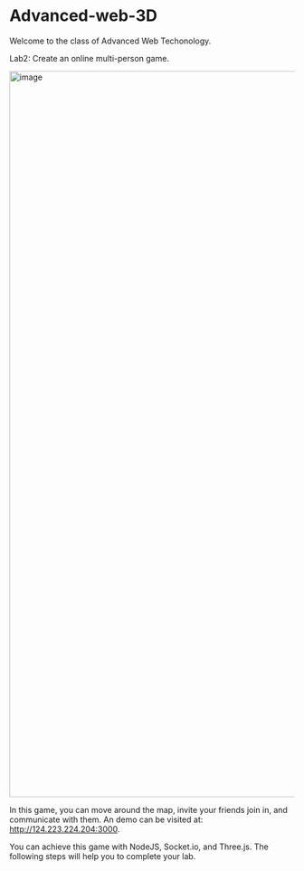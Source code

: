 # Advanced-web-3D

Welcome to the class of Advanced Web Techonology.

Lab2: Create an online multi-person game. 

<img width="1283" alt="image" src="https://user-images.githubusercontent.com/35996667/230751420-5014fd0a-d0d5-428a-bac3-3282c28fc67c.png">

In this game, you can move around the map, invite your friends join in, and communicate with them. An demo can be visited at: http://124.223.224.204:3000.

You can achieve this game with NodeJS, Socket.io, and Three.js. The following steps will help you to complete your lab.
